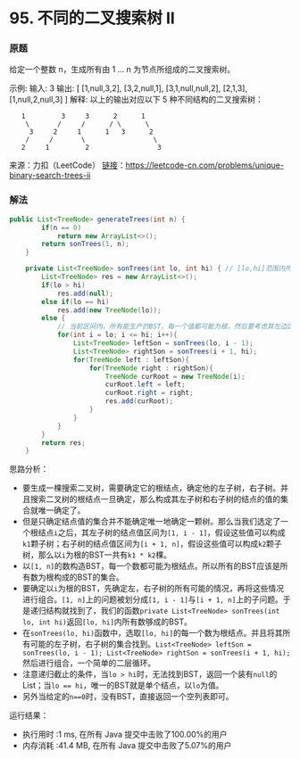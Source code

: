 # 95. 不同的二叉搜索树 II

### 原题
给定一个整数 n，生成所有由 1 ... n 为节点所组成的二叉搜索树。

示例:
输入: 3
输出:
[
  [1,null,3,2],
  [3,2,null,1],
  [3,1,null,null,2],
  [2,1,3],
  [1,null,2,null,3]
]
解释:
以上的输出对应以下 5 种不同结构的二叉搜索树：

```
   1         3     3      2      1
    \       /     /      / \      \
     3     2     1      1   3      2
    /     /       \                 \
   2     1         2                 3
```

来源：力扣（LeetCode）
[链接](https://leetcode-cn.com/problems/unique-binary-search-trees-ii)：https://leetcode-cn.com/problems/unique-binary-search-trees-ii

### 解法

```java
public List<TreeNode> generateTrees(int n) {
        if(n == 0)
            return new ArrayList<>();
        return sonTrees(1, n);
    }

    private List<TreeNode> sonTrees(int lo, int hi) { // [lo,hi]范围内所有的BST
        List<TreeNode> res = new ArrayList<>();
        if(lo > hi)
            res.add(null);
        else if(lo == hi)
            res.add(new TreeNode(lo));
        else {
            // 当前区间内，所有能生产的BST，每一个值都可能为根，然后要考虑其左边区间所有子树与右边区间所有子树的可能
            for(int i = lo; i <= hi; i++){
                List<TreeNode> leftSon = sonTrees(lo, i - 1);
                List<TreeNode> rightSon = sonTrees(i + 1, hi);
                for(TreeNode left : leftSon){
                    for(TreeNode right : rightSon){
                        TreeNode curRoot = new TreeNode(i);
                        curRoot.left = left;
                        curRoot.right = right;
                        res.add(curRoot);
                    }
                }
            }
        }
        return res;
    }
```

思路分析：

* 要生成一棵搜索二叉树，需要确定它的根结点，确定他的左子树，右子树。并且搜索二叉树的根结点一旦确定，那么构成其左子树和右子树的结点的值的集合就唯一确定了。
* 但是只确定结点值的集合并不能确定唯一地确定一颗树。那么当我们选定了一个根结点`i`之后，其左子树的结点值区间为`[1, i - 1]`，假设这些值可以构成`k1`颗子树；右子树的结点值区间为`[i + 1, n]`，假设这些值可以构成`k2`颗子树，那么以`i`为根的BST一共有`k1 * k2`棵。
* 以`[1, n]`的数构造BST，每一个数都可能为根结点。所以所有的BST应该是所有数为根构成的BST的集合。
* 要确定以`i`为根的BST，先确定左，右子树的所有可能的情况，再将这些情况进行组合。`[1, n]`上的问题被划分成`[1, i - 1]`与`[i + 1, n]`上的子问题。于是递归结构就找到了，我们的函数`private List<TreeNode> sonTrees(int lo, int hi)`返回`[lo, hi]`内所有数够成的BST。
* 在`sonTrees(lo, hi)`函数中，选取`[lo, hi]`的每一个数为根结点。并且将其所有可能的左子树，右子树的集合找到。`List<TreeNode> leftSon = sonTrees(lo, i - 1); List<TreeNode> rightSon = sonTrees(i + 1, hi);`然后进行组合，一个简单的二层循环。
* 注意递归截止的条件，当`lo > hi`时，无法找到BST，返回一个装有`null`的List；当`lo == hi`，唯一的BST就是单个结点，以`lo`为值。
* 另外当给定的`n==0`时，没有BST，直接返回一个空列表即可。

运行结果：
* 执行用时 :1 ms, 在所有 Java 提交中击败了100.00%的用户
* 内存消耗 :41.4 MB, 在所有 Java 提交中击败了5.07%的用户